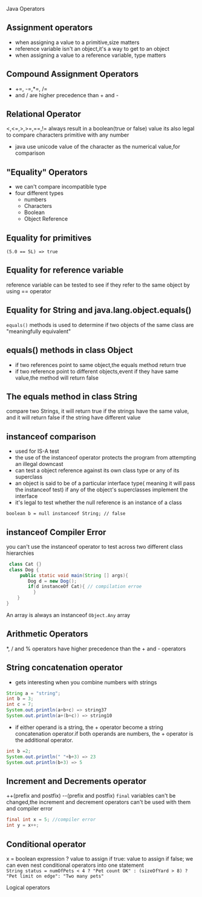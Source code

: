 Java Operators
####

Assignment operators
---
- when assigning a value to a primitive,size matters
- reference variable isn't an object,it's a way to get to an object
- when assigning a value to a reference variable, type matters


Compound Assignment Operators
---
- +=, -=,*=, /=
- and / are higher precedence than + and -

Relational Operator
---
<,<=,>,>=,==,!=
always result in a boolean(true or false) value 
its also legal to compare characters primitive with any number
- java use unicode value of the character as the numerical value,for comparison

"Equality" Operators
---
- we can't compare incompatible type
- four different types
    - numbers
    - Characters
    - Boolean
    - Object Reference

Equality for primitives
---

`(5.0 == 5L) => true`

Equality for reference variable
---

reference variable can be tested to see if they refer to the same object by using == operator

Equality for String and java.lang.object.equals()
---
`equals()` methods is used to determine if two objects of the same class are "meaningfully equivalent"

equals() methods in class Object
---
- if two references point to same object,the equals method return true
- if two reference point to different objects,event if they have same value,the method will return false

The equals method in class String
---
compare two Strings, it will return true if the strings have the same value, and it will return false if the string have different value

instanceof comparison
---
- used for IS-A test
- the use of the instanceof operator protects the program from attempting an illegal downcast
- can test a object reference against its own class type or any of its superclass
- an object is said to be of a particular interface type( meaning it will pass the instanceof test) if any of the object's superclasses implement the interface
- it's legal to test whether the null reference is an instance of a class

 `boolean b = null instanceof String; // false`	     

instanceof Compiler Error
---
you can't use the instanceof operator to test across two different class hierarchies
 
```java
 class Cat {}
 class Dog {
     public static void main(String [] args){
        Dog d = new Dog();
 	 	if(d instanceOf Cat){ // compilation erroe
          }
 	}    
}
```
An array is always an instanceof `Object.Any` array

Arithmetic Operators
---
*, / and % operators have higher precedence than the + and - operators

String concatenation operator
---
- gets interesting when you combine numbers with strings

```java
String a = "string";
int b = 3;
int c = 7;
System.out.println(a+b+c) => string37
System.out.println(a+(b+c)) => string10
```
- if either operand is a string, the + operator become a string concatenation operator.if both operands are numbers, the + operator is the additional operator.

```java
int b =2;
System.out.println(" "+b+3) => 23
System.out.println(b+3) => 5
```
Increment and Decrements operator
---
++(prefix and postfix)
--(prefix and postfix) 
`final` variables can't be changed,the increment and decrement operators can't be used with them and compiler error

```java
final int x = 5; //compiler error
int y = x++;
```

Conditional operator
---
x = boolean expression ? value to assign if true: value to assign if false;
we can even nest conditional operators into one statement    
    `String status = numOfPets < 4 ? "Pet count OK" : (sizeOfYard > 8) ? "Pet limit on edge": "Two many pets"`

Logical operators




